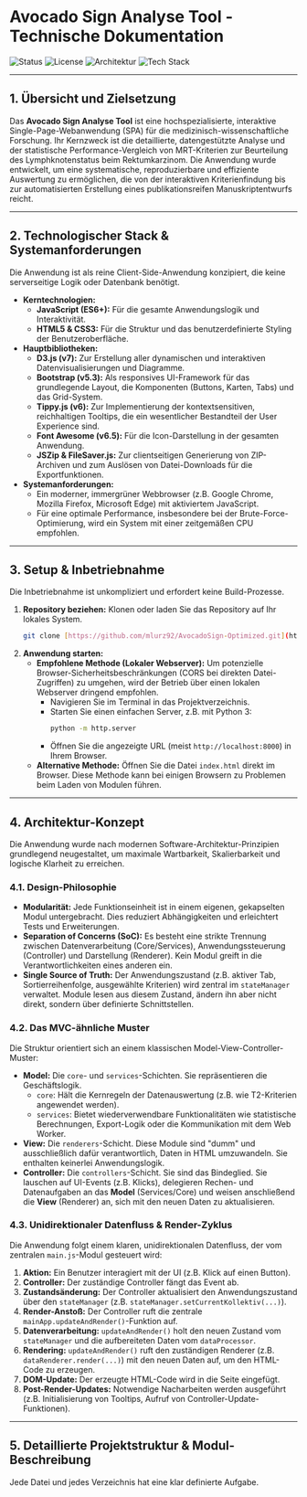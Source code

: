 # Avocado Sign Analyse Tool - Technische Dokumentation

![Status](https://img.shields.io/badge/status-active-success.svg)
![License](https://img.shields.io/badge/license-MIT-blue.svg)
![Architektur](https://img.shields.io/badge/architektur-MVC--like-blueviolet.svg)
![Tech Stack](https://img.shields.io/badge/tech-JS%20/%20HTML%20/%20CSS-lightgrey.svg)

---

## 1. Übersicht und Zielsetzung

Das **Avocado Sign Analyse Tool** ist eine hochspezialisierte, interaktive Single-Page-Webanwendung (SPA) für die medizinisch-wissenschaftliche Forschung. Ihr Kernzweck ist die detaillierte, datengestützte Analyse und der statistische Performance-Vergleich von MRT-Kriterien zur Beurteilung des Lymphknotenstatus beim Rektumkarzinom. Die Anwendung wurde entwickelt, um eine systematische, reproduzierbare und effiziente Auswertung zu ermöglichen, die von der interaktiven Kriterienfindung bis zur automatisierten Erstellung eines publikationsreifen Manuskriptentwurfs reicht.

---

## 2. Technologischer Stack & Systemanforderungen

Die Anwendung ist als reine Client-Side-Anwendung konzipiert, die keine serverseitige Logik oder Datenbank benötigt.

* **Kerntechnologien:**
    * **JavaScript (ES6+):** Für die gesamte Anwendungslogik und Interaktivität.
    * **HTML5 & CSS3:** Für die Struktur und das benutzerdefinierte Styling der Benutzeroberfläche.
* **Hauptbibliotheken:**
    * **D3.js (v7):** Zur Erstellung aller dynamischen und interaktiven Datenvisualisierungen und Diagramme.
    * **Bootstrap (v5.3):** Als responsives UI-Framework für das grundlegende Layout, die Komponenten (Buttons, Karten, Tabs) und das Grid-System.
    * **Tippy.js (v6):** Zur Implementierung der kontextsensitiven, reichhaltigen Tooltips, die ein wesentlicher Bestandteil der User Experience sind.
    * **Font Awesome (v6.5):** Für die Icon-Darstellung in der gesamten Anwendung.
    * **JSZip & FileSaver.js:** Zur clientseitigen Generierung von ZIP-Archiven und zum Auslösen von Datei-Downloads für die Exportfunktionen.
* **Systemanforderungen:**
    * Ein moderner, immergrüner Webbrowser (z.B. Google Chrome, Mozilla Firefox, Microsoft Edge) mit aktiviertem JavaScript.
    * Für eine optimale Performance, insbesondere bei der Brute-Force-Optimierung, wird ein System mit einer zeitgemäßen CPU empfohlen.

---

## 3. Setup & Inbetriebnahme

Die Inbetriebnahme ist unkompliziert und erfordert keine Build-Prozesse.

1.  **Repository beziehen:** Klonen oder laden Sie das Repository auf Ihr lokales System.
    ```bash
    git clone [https://github.com/mlurz92/AvocadoSign-Optimized.git](https://github.com/mlurz92/AvocadoSign-Optimized.git)
    ```
2.  **Anwendung starten:**
    * **Empfohlene Methode (Lokaler Webserver):** Um potenzielle Browser-Sicherheitsbeschränkungen (CORS bei direkten Datei-Zugriffen) zu umgehen, wird der Betrieb über einen lokalen Webserver dringend empfohlen.
        * Navigieren Sie im Terminal in das Projektverzeichnis.
        * Starten Sie einen einfachen Server, z.B. mit Python 3:
            ```bash
            python -m http.server
            ```
        * Öffnen Sie die angezeigte URL (meist `http://localhost:8000`) in Ihrem Browser.
    * **Alternative Methode:** Öffnen Sie die Datei `index.html` direkt im Browser. Diese Methode kann bei einigen Browsern zu Problemen beim Laden von Modulen führen.

---

## 4. Architektur-Konzept

Die Anwendung wurde nach modernen Software-Architektur-Prinzipien grundlegend neugestaltet, um maximale Wartbarkeit, Skalierbarkeit und logische Klarheit zu erreichen.

### 4.1. Design-Philosophie

* **Modularität:** Jede Funktionseinheit ist in einem eigenen, gekapselten Modul untergebracht. Dies reduziert Abhängigkeiten und erleichtert Tests und Erweiterungen.
* **Separation of Concerns (SoC):** Es besteht eine strikte Trennung zwischen Datenverarbeitung (Core/Services), Anwendungssteuerung (Controller) und Darstellung (Renderer). Kein Modul greift in die Verantwortlichkeiten eines anderen ein.
* **Single Source of Truth:** Der Anwendungszustand (z.B. aktiver Tab, Sortierreihenfolge, ausgewählte Kriterien) wird zentral im `stateManager` verwaltet. Module lesen aus diesem Zustand, ändern ihn aber nicht direkt, sondern über definierte Schnittstellen.

### 4.2. Das MVC-ähnliche Muster

Die Struktur orientiert sich an einem klassischen Model-View-Controller-Muster:

* **Model:** Die `core`- und `services`-Schichten. Sie repräsentieren die Geschäftslogik.
    * `core`: Hält die Kernregeln der Datenauswertung (z.B. wie T2-Kriterien angewendet werden).
    * `services`: Bietet wiederverwendbare Funktionalitäten wie statistische Berechnungen, Export-Logik oder die Kommunikation mit dem Web Worker.
* **View:** Die `renderers`-Schicht. Diese Module sind "dumm" und ausschließlich dafür verantwortlich, Daten in HTML umzuwandeln. Sie enthalten keinerlei Anwendungslogik.
* **Controller:** Die `controllers`-Schicht. Sie sind das Bindeglied. Sie lauschen auf UI-Events (z.B. Klicks), delegieren Rechen- und Datenaufgaben an das **Model** (Services/Core) und weisen anschließend die **View** (Renderer) an, sich mit den neuen Daten zu aktualisieren.

### 4.3. Unidirektionaler Datenfluss & Render-Zyklus

Die Anwendung folgt einem klaren, unidirektionalen Datenfluss, der vom zentralen `main.js`-Modul gesteuert wird:

1.  **Aktion:** Ein Benutzer interagiert mit der UI (z.B. Klick auf einen Button).
2.  **Controller:** Der zuständige Controller fängt das Event ab.
3.  **Zustandsänderung:** Der Controller aktualisiert den Anwendungszustand über den `stateManager` (z.B. `stateManager.setCurrentKollektiv(...)`).
4.  **Render-Anstoß:** Der Controller ruft die zentrale `mainApp.updateAndRender()`-Funktion auf.
5.  **Datenverarbeitung:** `updateAndRender()` holt den neuen Zustand vom `stateManager` und die aufbereiteten Daten vom `dataProcessor`.
6.  **Rendering:** `updateAndRender()` ruft den zuständigen Renderer (z.B. `dataRenderer.render(...)`) mit den neuen Daten auf, um den HTML-Code zu erzeugen.
7.  **DOM-Update:** Der erzeugte HTML-Code wird in die Seite eingefügt.
8.  **Post-Render-Updates:** Notwendige Nacharbeiten werden ausgeführt (z.B. Initialisierung von Tooltips, Aufruf von Controller-Update-Funktionen).

---

## 5. Detaillierte Projektstruktur & Modul-Beschreibung

Jede Datei und jedes Verzeichnis hat eine klar definierte Aufgabe.
